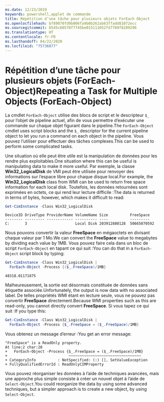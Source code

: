 ```yaml
---
ms.date: 12/23/2019
keywords: powershell,applet de commande
title: Répétition d’une tâche pour plusieurs objets ForEach Object
ms.openlocfilehash: bf89070fd9b006fa9b0b262ab63ffadd81072ecc
ms.sourcegitcommit: 6545c60578f7745be015111052fd7769f8289296
ms.translationtype: HT
ms.contentlocale: fr-FR
ms.lasthandoff: 04/22/2020
ms.locfileid: "75736877"
---
```

# <a name="repeating-a-task-for-multiple-objects-foreach-object"></a><span data-ttu-id="2e7f3-103">Répétition d’une tâche pour plusieurs objets (ForEach-Object)</span><span class="sxs-lookup"><span data-stu-id="2e7f3-103">Repeating a Task for Multiple Objects (ForEach-Object)</span></span>

<span data-ttu-id="2e7f3-104">La cmdlet `ForEach-Object` utilise des blocs de script et le descripteur `$_` pour l’objet de pipeline actuel, afin de vous permettre d’exécuter une commande sur chaque objet figurant dans le pipeline.</span><span class="sxs-lookup"><span data-stu-id="2e7f3-104">The `ForEach-Object` cmdlet uses script blocks and the `$_` descriptor for the current pipeline object to let you run a command on each object in the pipeline.</span></span> <span data-ttu-id="2e7f3-105">Vous pouvez l’utiliser pour effectuer des tâches complexes.</span><span class="sxs-lookup"><span data-stu-id="2e7f3-105">This can be used to perform some complicated tasks.</span></span>

<span data-ttu-id="2e7f3-106">Une situation où elle peut être utile est la manipulation de données pour les rendre plus exploitables.</span><span class="sxs-lookup"><span data-stu-id="2e7f3-106">One situation where this can be useful is manipulating data to make it more useful.</span></span> <span data-ttu-id="2e7f3-107">Par exemple, la classe **Win32_LogicalDisk** de VMI peut être utilisée pour renvoyer des informations sur l’espace libre pour chaque disque local.</span><span class="sxs-lookup"><span data-stu-id="2e7f3-107">For example, the **Win32_LogicalDisk** class from WMI can be used to return free space information for each local disk.</span></span> <span data-ttu-id="2e7f3-108">Toutefois, les données retournées sont exprimées en octets, ce qui rend leur lecture difficile :</span><span class="sxs-lookup"><span data-stu-id="2e7f3-108">The data is returned in terms of bytes, however, which makes it difficult to read:</span></span>

```powershell
Get-CimInstance -Class Win32_LogicalDisk
```

```Output
DeviceID DriveType ProviderName VolumeName Size          FreeSpace
-------- --------- ------------ ---------- ----          ---------
C:       3                      Local Disk 203912880128  50665070592
```

<span data-ttu-id="2e7f3-109">Nous pouvons convertir la valeur **FreeSpace** en mégaoctets en divisant chaque valeur par 1 Mo.</span><span class="sxs-lookup"><span data-stu-id="2e7f3-109">We can convert the **FreeSpace** value to megabytes by dividing each value by 1MB.</span></span> <span data-ttu-id="2e7f3-110">Vous pouvez faire cela dans un bloc de script `ForEach-Object` en tapant ce qui suit :</span><span class="sxs-lookup"><span data-stu-id="2e7f3-110">You can do that in a `ForEach-Object` script block by typing:</span></span>

```powershell
Get-CimInstance -Class Win32_LogicalDisk |
  ForEach-Object -Process {($_.FreeSpace)/1MB}
```

```Output
48318.01171875
```

<span data-ttu-id="2e7f3-111">Malheureusement, la sortie est désormais constituée de données sans étiquette associée.</span><span class="sxs-lookup"><span data-stu-id="2e7f3-111">Unfortunately, the output is now data with no associated label.</span></span> <span data-ttu-id="2e7f3-112">De telles propriétés WMI étant en lecture seule, vous ne pouvez pas convertir **FreeSpace** directement.</span><span class="sxs-lookup"><span data-stu-id="2e7f3-112">Because WMI properties such as this are read-only, you cannot directly convert **FreeSpace**.</span></span> <span data-ttu-id="2e7f3-113">Si vous tapez ce qui suit :</span><span class="sxs-lookup"><span data-stu-id="2e7f3-113">If you type this:</span></span>

```powershell
Get-CimInstance -Class Win32_LogicalDisk |
  ForEach-Object -Process {$_.FreeSpace = ($_.FreeSpace)/1MB}
```

<span data-ttu-id="2e7f3-114">Vous obtenez un message d’erreur :</span><span class="sxs-lookup"><span data-stu-id="2e7f3-114">You get an error message:</span></span>

```Output
"FreeSpace" is a ReadOnly property.
At line:2 char:28
+   ForEach-Object -Process {$_.FreeSpace = ($_.FreeSpace)/1MB}
+                            ~~~~~~~~~~~~~~~~~~~~~~~~~~~~~~~~~
+ CategoryInfo          : NotSpecified: (:) [], SetValueException
+ FullyQualifiedErrorId : ReadOnlyCIMProperty
```

<span data-ttu-id="2e7f3-115">Vous pouvez réorganiser les données à l’aide de techniques avancées, mais une approche plus simple consiste à créer un nouvel objet à l’aide de `Select-Object`.</span><span class="sxs-lookup"><span data-stu-id="2e7f3-115">You could reorganize the data by using some advanced techniques, but a simpler approach is to create a new object, by using `Select-Object`.</span></span>
